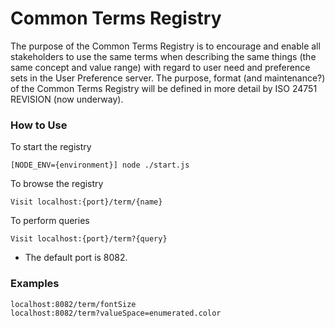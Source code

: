 Common Terms Registry
===

The purpose of the Common Terms Registry is to encourage and enable all stakeholders to use the same terms when describing the same things (the same concept and value range) with regard to user need and preference sets in the User Preference server. The purpose, format (and maintenance?) of the Common Terms Registry will be defined in more detail by ISO 24751 REVISION (now underway). 

### How to Use

To start the registry

	[NODE_ENV={environment}] node ./start.js

To browse the registry

	Visit localhost:{port}/term/{name}

To perform queries

	Visit localhost:{port}/term?{query}

- The default port is 8082.

### Examples

	localhost:8082/term/fontSize
	localhost:8082/term?valueSpace=enumerated.color
